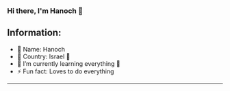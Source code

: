 ### Hi there, I'm Hanoch 👋

## Information:

- 🔭 Name: Hanoch
- 🌱 Country: Israel 💙
- 👯 I’m currently learning everything 🤣
- ⚡ Fun fact: Loves to do everything

---------------------------------------------------------------------
